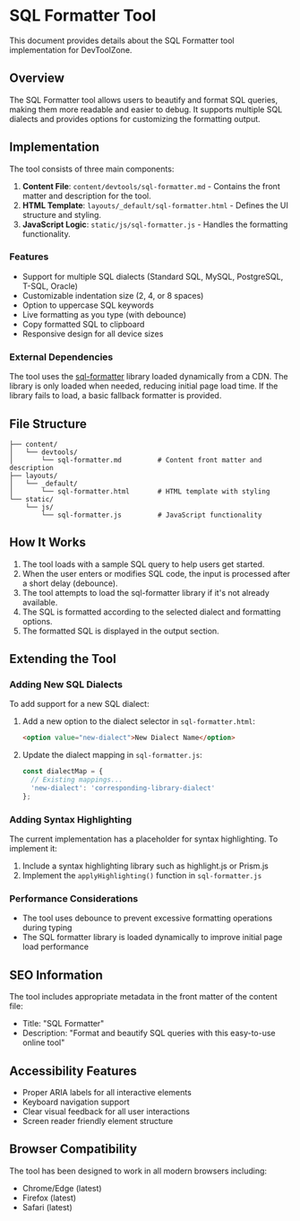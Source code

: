 # SQL Formatter Tool

This document provides details about the SQL Formatter tool implementation for DevToolZone.

## Overview

The SQL Formatter tool allows users to beautify and format SQL queries, making them more readable and easier to debug. It supports multiple SQL dialects and provides options for customizing the formatting output.

## Implementation

The tool consists of three main components:

1. **Content File**: `content/devtools/sql-formatter.md` - Contains the front matter and description for the tool.
2. **HTML Template**: `layouts/_default/sql-formatter.html` - Defines the UI structure and styling.
3. **JavaScript Logic**: `static/js/sql-formatter.js` - Handles the formatting functionality.

### Features

- Support for multiple SQL dialects (Standard SQL, MySQL, PostgreSQL, T-SQL, Oracle)
- Customizable indentation size (2, 4, or 8 spaces)
- Option to uppercase SQL keywords
- Live formatting as you type (with debounce)
- Copy formatted SQL to clipboard
- Responsive design for all device sizes

### External Dependencies

The tool uses the [sql-formatter](https://github.com/sql-formatter-org/sql-formatter) library loaded dynamically from a CDN. The library is only loaded when needed, reducing initial page load time. If the library fails to load, a basic fallback formatter is provided.

## File Structure

```
├── content/
│   └── devtools/
│       └── sql-formatter.md         # Content front matter and description
├── layouts/
│   └── _default/
│       └── sql-formatter.html       # HTML template with styling
└── static/
    └── js/
        └── sql-formatter.js         # JavaScript functionality
```

## How It Works

1. The tool loads with a sample SQL query to help users get started.
2. When the user enters or modifies SQL code, the input is processed after a short delay (debounce).
3. The tool attempts to load the sql-formatter library if it's not already available.
4. The SQL is formatted according to the selected dialect and formatting options.
5. The formatted SQL is displayed in the output section.

## Extending the Tool

### Adding New SQL Dialects

To add support for a new SQL dialect:

1. Add a new option to the dialect selector in `sql-formatter.html`:
   ```html
   <option value="new-dialect">New Dialect Name</option>
   ```

2. Update the dialect mapping in `sql-formatter.js`:
   ```javascript
   const dialectMap = {
     // Existing mappings...
     'new-dialect': 'corresponding-library-dialect'
   };
   ```

### Adding Syntax Highlighting

The current implementation has a placeholder for syntax highlighting. To implement it:

1. Include a syntax highlighting library such as highlight.js or Prism.js
2. Implement the `applyHighlighting()` function in `sql-formatter.js` 

### Performance Considerations

- The tool uses debounce to prevent excessive formatting operations during typing
- The SQL formatter library is loaded dynamically to improve initial page load performance

## SEO Information

The tool includes appropriate metadata in the front matter of the content file:

- Title: "SQL Formatter"
- Description: "Format and beautify SQL queries with this easy-to-use online tool"

## Accessibility Features

- Proper ARIA labels for all interactive elements
- Keyboard navigation support
- Clear visual feedback for all user interactions
- Screen reader friendly element structure

## Browser Compatibility

The tool has been designed to work in all modern browsers including:
- Chrome/Edge (latest)
- Firefox (latest)
- Safari (latest) 